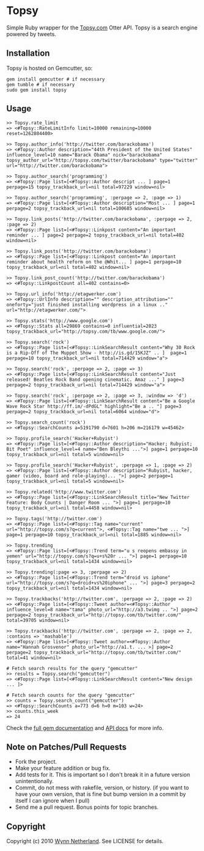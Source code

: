 # Topsy

Simple Ruby wrapper for the [Topsy.com](http://topsy.com) Otter API. Topsy is a search engine powered by tweets.

## Installation

Topsy is hosted on Gemcutter, so:

    gem install gemcutter # if necessary
    gem tumble # if necessary
    sudo gem install topsy

## Usage
    >> Topsy.rate_limit
    => <#Topsy::RateLimitInfo limit=10000 remaining=10000 reset=1262804400>

    >> Topsy.author_info('http://twitter.com/barackobama')
    => <#Topsy::Author description="44th President of the United States" influence_level=10 name="Barack Obama" nick="barackobama" topsy_author_url="http://topsy.com/twitter/barackobama" type="twitter" url="http://twitter.com/barackobama">

    >> Topsy.author_search('programming')
    => <#Topsy::Page list=[<#Topsy::Author descript ... ] page=1 perpage=15 topsy_trackback_url=nil total=97229 window=nil>
    
    >> Topsy.author_search('programming', :perpage => 2, :page => 1)
    => <#Topsy::Page list=[<#Topsy::Author description="Most ... ] page=1 perpage=2 topsy_trackback_url=nil total=100685 window=nil>
    
    >> Topsy.link_posts('http://twitter.com/barackobama', :perpage => 2, :page => 2)
    => <#Topsy::Page list=[<#Topsy::Linkpost content="An important reminder ... ] page=2 perpage=2 topsy_trackback_url=nil total=402 window=nil>

    >> Topsy.link_posts('http://twitter.com/barackobama')
    => <#Topsy::Page list=[<#Topsy::Linkpost content="An important reminder about health reform on the @Whit... ] page=1 perpage=10 topsy_trackback_url=nil total=402 window=nil>
    
    >> Topsy.link_post_count('http://twitter.com/barackobama')
    => <#Topsy::LinkpostCount all=402 contains=0>

    >> Topsy.url_info('http://etagwerker.com')
    => <#Topsy::UrlInfo description="" description_attribution="" oneforty="just finished installing wordpress in a linux .." url="http://etagwerker.com/"> 
    
    >> Topsy.stats('http://www.google.com')
    => <#Topsy::Stats all=29869 contains=0 influential=2023 topsy_trackback_url="http://topsy.com/tb/www.google.com/">

    >> Topsy.search('rock')
    => <#Topsy::Page list=[<#Topsy::LinkSearchResult content="Why 30 Rock is a Rip-Off of The Muppet Show - http://is.gd/15KJZ" .. ]  page=1 perpage=10 topsy_trackback_url=nil total=714429 window="a"> 
    
    >> Topsy.search('rock', :perpage => 2, :page => 3)
    => <#Topsy::Page list=[<#Topsy::LinkSearchResult content="Just released! Beatles Rock Band opening cinematic. Amaz ..." ] page=3 perpage=2 topsy_trackback_url=nil total=714429 window="a">
    
    >> Topsy.search('rock', :perpage => 2, :page => 3, :window => 'd')
    => <#Topsy::Page list=[<#Topsy::LinkSearchResult content="Be a Google Wave Rock Star http://ff.im/-dPdGL" highlight="Be a .. "] page=3 perpage=2 topsy_trackback_url=nil total=6064 window="d">
    
    >> Topsy.search_count('rock')
    => <#Topsy::SearchCounts a=5191790 d=7601 h=206 m=216179 w=45462>
    
    >> Topsy.profile_search('Hacker+Rubyist')
    => <#Topsy::Page list=[<#Topsy::Author description="Hacker; Rubyist; Bit Poet" influence_level=4 name="Ben Bleythi ...">] page=1 perpage=10 topsy_trackback_url=nil total=5 window=nil>
     
    >> Topsy.profile_search('Hacker+Rubyist', :perpage => 1, :page => 2)
    => <#Topsy::Page list=[<#Topsy::Author description="Rubyist, hacker, gamer (video, board and role-playing)... ">] page=2 perpage=1 topsy_trackback_url=nil total=5 window=nil>
    
    >> Topsy.related('http://www.twitter.com')
    => <#Topsy::Page list=[<#Topsy::LinkSearchResult title="New Twitter Feature: Body Counts | Danger Room ... ">] page=1 perpage=10 topsy_trackback_url=nil total=4458 window=nil>
     
    >> Topsy.tags('http://twitter.com')
    => <#Topsy::Page list=[<#Topsy::Tag name="current" url="http://topsy.com/s?q=current">, <#Topsy::Tag name="twe ... ">] page=1 perpage=10 topsy_trackback_url=nil total=1885 window=nil>
    
    >> Topsy.trending
    => <#Topsy::Page list=[<#Topsy::Trend term="u s reopens embassy in yemen" url="http://topsy.com/s?q=u+s%20r ... ">] page=1 perpage=10 topsy_trackback_url=nil total=1434 window=nil>
    
    >> Topsy.trending(:page => 3, :perpage => 2)
    => <#Topsy::Page list=[<#Topsy::Trend term="droid vs iphone" url="http://topsy.com/s?q=droid+vs%20iphone" ... ">] page=3 perpage=2 topsy_trackback_url=nil total=1434 window=nil>

    >> Topsy.trackbacks('http://twitter.com', :perpage => 2, :page => 2)
    => <#Topsy::Page list=[<#Topsy::Tweet author=<#Topsy::Author influence_level=8 name="tama" photo_url="http://a3.twimg .. ">] page=2 perpage=2 topsy_trackback_url="http://topsy.com/tb/twitter.com/" total=39705 window=nil>
    
    >> Topsy.trackbacks('http://twitter.com', :perpage => 2, :page => 2, :contains => 'mashable')
    => <#Topsy::Page list=[<#Topsy::Tweet author=<#Topsy::Author name="Hannah Grosvenor" photo_url="http://a1.t. ... >] page=2 perpage=2 topsy_trackback_url="http://topsy.com/tb/twitter.com/" total=41 window=nil>
    
    # Fetch search results for the query "gemcutter"
    >> results = Topsy.search("gemcutter")
    => <#Topsy::Page list=[<#Topsy::LinkSearchResult content="New design ... ]>
    
    # Fetch search counts for the query "gemcutter"
    >> counts = Topsy.search_count("gemcutter")
    => <#Topsy::SearchCounts a=773 d=6 h=0 m=103 w=24>
    >> counts.this_week
    => 24
    
Check the [full gem documentation](http://yardoc.org/docs/pengwynn-topsy) and [API docs](http://code.google.com/p/otterapi/wiki/Resources) for more info.

## Note on Patches/Pull Requests
 
* Fork the project.
* Make your feature addition or bug fix.
* Add tests for it. This is important so I don't break it in a
  future version unintentionally.
* Commit, do not mess with rakefile, version, or history.
  (if you want to have your own version, that is fine but
   bump version in a commit by itself I can ignore when I pull)
* Send me a pull request. Bonus points for topic branches.

## Copyright

Copyright (c) 2010 [Wynn Netherland](http://wynnnetherland.com). See LICENSE for details.
